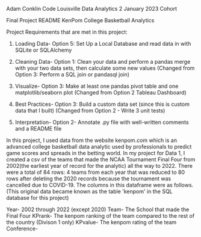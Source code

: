 Adam Conklin
Code Louisville
Data Analytics 2
January 2023 Cohort

Final Project README
KenPom College Basketball Analytics

Project Requirements that are met in this project:

1. Loading Data- Option 5: Set Up a Local Database and read data in with SQLite or SQLAlchemy

2. Cleaning Data- Option 1: Clean your data and perform a pandas merge with your two data sets, then calculate some new values
(Changed from Option 3: Perform a SQL join or pandasql join)

3. Visualize- Option 3: Make at least one pandas pivot table and one matplotlib/seaborn plot
(Changed from Option 2 Tableau Dashboard)

4. Best Practices- Option 3: Build a custom data set (since this is custom data that I built)
(Changed from Option 2 - Write 3 unit tests)

5. Interpretation- Option 2- Annotate .py file with well-written comments and a README file

In this project, I used data from the website kenpom.com which is an advanced college basketball data analytic used by professionals to predict game scores and spreads in the 
betting world. In my project for Data 1, I created a csv of the teams that made the NCAA Tournament Final Four from 2002(the earliest year of record for the analytic) all the way to
2022. There were a total of 84 rows: 4 teams from each year that was reduced to 80 rows after deleting the 2020 records because the tournament was cancelled due to COVID-19. The columns 
in this dataframe were as follows. (This original data became known as the table 'kenpom' in the SQL database for this project)

Year- 2002 through 2022 (except 2020)
Team- The School that made the Final Four
KPrank- The kenpom ranking of the team compared to the rest of the country (Divison 1 only)
KPvalue- The kenpom rating of the team
Conference- 
